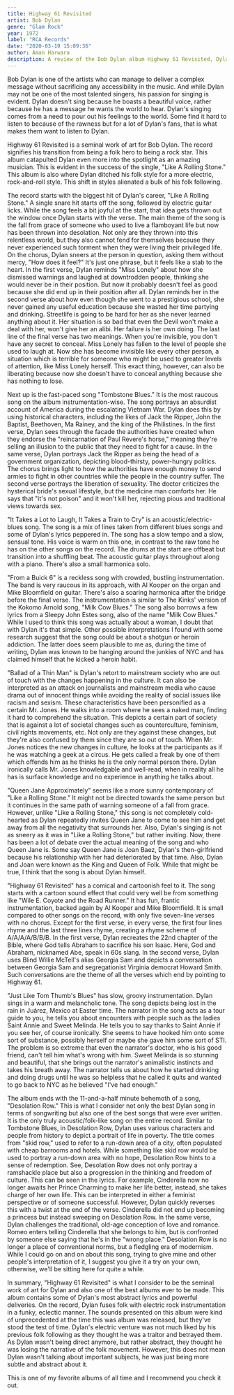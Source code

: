 ```yaml
---
title: Highway 61 Revisited
artist: Bob Dylan
genre: "Glam Rock"
year: 1972
label: "RCA Records"
date: "2020-03-19 15:09:36"
author: Aman Harwara
description: A review of the Bob Dylan album Highway 61 Revisited, Dylan's first fully electric album.
---
```


Bob Dylan is one of the artists who can manage to deliver a complex message without sacrificing any accessibility in the music. And while Dylan may not be one of the most talented singers, his passion for singing is evident. Dylan doesn't sing because he boasts a beautiful voice, rather because he has a message he wants the world to hear. Dylan's singing comes from a need to pour out his feelings to the world. Some find it hard to listen to because of the rawness but for a lot of Dylan's fans, that is what makes them want to listen to Dylan.

Highway 61 Revisited is a seminal work of art for Bob Dylan. The record signifies his transition from being a folk hero to being a rock star. This album catapulted Dylan even more into the spotlight as an amazing musician. This is evident in the success of the single, "Like A Rolling Stone." This album is also where Dylan ditched his folk style for a more electric, rock-and-roll style. This shift in styles alienated a bulk of his folk following.

The record starts with the biggest hit of Dylan's career, "Like A Rolling Stone." A single snare hit starts off the song, followed by electric guitar licks. While the song feels a bit joyful at the start, that idea gets thrown out the window once Dylan starts with the verse. The main theme of the song is the fall from grace of someone who used to live a flamboyant life but now has been thrown into desolation. Not only are they thrown into this relentless world, but they also cannot fend for themselves because they never experienced such torment when they were living their privileged life. On the chorus, Dylan sneers at the person in question, asking them without mercy, "How does it feel?" It's just one phrase, but it feels like a stab to the heart. In the first verse, Dylan reminds "Miss Lonely" about how she dismissed warnings and laughed at downtrodden people, thinking she would never be in their position. But now it probably doesn't feel as good because she did end up in their position after all. Dylan reminds her in the second verse about how even though she went to a prestigious school, she never gained any useful education because she wasted her time partying and drinking. Streetlife is going to be hard for her as she never learned anything about it. Her situation is so bad that even the Devil won't make a deal with her, won't give her an alibi. Her failure is her own doing. The last line of the final verse has two meanings. When you're invisible, you don't have any secret to conceal. Miss Lonely has fallen to the level of people she used to laugh at. Now she has become invisible like every other person, a situation which is terrible for someone who might be used to greater levels of attention, like Miss Lonely herself. This exact thing, however, can also be liberating because now she doesn't have to conceal anything because she has nothing to lose.

Next up is the fast-paced song "Tombstone Blues." It is the most raucous song on the album instrumentation-wise. The song portrays an absurdist account of America during the escalating Vietnam War. Dylan does this by using historical characters, including the likes of Jack the Ripper, John the Baptist, Beethoven, Ma Rainey, and the king of the Philistines. In the first verse, Dylan sees through the facade the authorities have created when they endorse the "reincarnation of Paul Revere's horse," meaning they're selling an illusion to the public that they need to fight for a cause. In the same verse, Dylan portrays Jack the Ripper as being the head of a government organization, depicting blood-thirsty, power-hungry politics. The chorus brings light to how the authorities have enough money to send armies to fight in other countries while the people in the country suffer. The second verse portrays the liberation of sexuality. The doctor criticizes the hysterical bride's sexual lifestyle, but the medicine man comforts her. He says that "it's not poison" and it won't kill her, rejecting pious and traditional views towards sex.

"It Takes a Lot to Laugh, It Takes a Train to Cry" is an acoustic/electric-blues song. The song is a mix of lines taken from different blues songs and some of Dylan's lyrics peppered in. The song has a slow tempo and a slow, sensual tone. His voice is warm on this one, in contrast to the raw tone he has on the other songs on the record. The drums at the start are offbeat but transition into a shuffling beat. The acoustic guitar plays throughout along with a piano. There's also a small harmonica solo.

"From a Buick 6" is a reckless song with crowded, bustling instrumentation. The band is very raucous in its approach, with Al Kooper on the organ and Mike Bloomfield on guitar. There's also a soaring harmonica after the bridge before the final verse. The instrumentation is similar to The Kinks' version of the Kokomo Arnold song, "Milk Cow Blues." The song also borrows a few lyrics from a Sleepy John Estes song, also of the name "Milk Cow Blues." While I used to think this song was actually about a woman, I doubt that with Dylan it's that simple. Other possible interpretations I found with some research suggest that the song could be about a shotgun or heroin addiction. The latter does seem plausible to me as, during the time of writing, Dylan was known to be hanging around the junkies of NYC and has claimed himself that he kicked a heroin habit.

"Ballad of a Thin Man" is Dylan's retort to mainstream society who are out of touch with the changes happening in the culture. It can also be interpreted as an attack on journalists and mainstream media who cause drama out of innocent things while avoiding the reality of social issues like racism and sexism. These characteristics have been personified as a certain Mr. Jones. He walks into a room where he sees a naked man, finding it hard to comprehend the situation. This depicts a certain part of society that is against a lot of societal changes such as counterculture, feminism, civil rights movements, etc. Not only are they against these changes, but they're also confused by them since they are so out of touch. When Mr. Jones notices the new changes in culture, he looks at the participants as if he was watching a geek at a circus. He gets called a freak by one of them which offends him as he thinks he is the only normal person there. Dylan ironically calls Mr. Jones knowledgable and well-read, when in reality all he has is surface knowledge and no experience in anything he talks about.

"Queen Jane Approximately" seems like a more sunny contemporary of "Like a Rolling Stone." It might not be directed towards the same person but it continues in the same path of warning someone of a fall from grace. However, unlike "Like a Rolling Stone," this song is not completely cold-hearted as Dylan repeatedly invites Queen Jane to come to see him and get away from all the negativity that surrounds her. Also, Dylan's singing is not as sneery as it was in "Like a Rolling Stone," but rather inviting. Now, there has been a lot of debate over the actual meaning of the song and who Queen Jane is. Some say Queen Jane is Joan Baez, Dylan's then-girlfriend because his relationship with her had deteriorated by that time. Also, Dylan and Joan were known as the King and Queen of Folk. While that might be true, I think that the song is about Dylan himself.

"Highway 61 Revisited" has a comical and cartoonish feel to it. The song starts with a cartoon sound effect that could very well be from something like "Wile E. Coyote and the Road Runner." It has fun, frantic instrumentation, backed again by Al Kooper and Mike Bloomfield. It is small compared to other songs on the record, with only five seven-line verses with no chorus. Except for the first verse, in every verse, the first four lines rhyme and the last three lines rhyme, creating a rhyme scheme of A/A/A/A/B/B/B. In the first verse, Dylan recreates the 22nd chapter of the Bible, where God tells Abraham to sacrifice his son Isaac. Here, God and Abraham, nicknamed Abe, speak in 60s slang. In the second verse, Dylan uses Blind Willie McTell's alias Georgia Sam and depicts a conversation between Georgia Sam and segregationist Virginia democrat Howard Smith. Such conversations are the theme of all the verses which end by pointing to Highway 61.

"Just Like Tom Thumb's Blues" has slow, groovy instrumentation. Dylan sings in a warm and melancholic tone. The song depicts being lost in the rain in Juárez, Mexico at Easter time. The narrator in the song acts as a tour guide to you, he tells you about encounters with people such as the ladies Saint Annie and Sweet Melinda. He tells you to say thanks to Saint Annie if you see her, of course ironically. She seems to have hooked him onto some sort of substance, possibly herself or maybe she gave him some sort of STI. The problem is so extreme that even the narrator's doctor, who is his good friend, can't tell him what's wrong with him. Sweet Melinda is so stunning and beautiful, that she brings out the narrator's animalistic instincts and takes his breath away. The narrator tells us about how he started drinking and doing drugs until he was so helpless that he called it quits and wanted to go back to NYC as he believed "I've had enough."

The album ends with the 11-and-a-half minute behemoth of a song, "Desolation Row." This is what I consider not only the best Dylan song in terms of songwriting but also one of the best songs that were ever written. It is the only truly acoustic/folk-like song on the entire record. Similar to Tombstone Blues, in Desolation Row, Dylan uses various characters and people from history to depict a portrait of life in poverty. The title comes from "skid row," used to refer to a run-down area of a city, often populated with cheap barrooms and hotels. While something like skid row would be used to portray a run-down area with no hope, Desolation Row hints to a sense of redemption. See, Desolation Row does not only portray a ramshackle place but also a progression in the thinking and freedom of culture. This can be seen in the lyrics. For example, Cinderella now no longer awaits her Prince Charming to make her life better, instead, she takes charge of her own life. This can be interpreted in either a feminist perspective or of someone successful. However, Dylan quickly reverses this with a twist at the end of the verse. Cinderella did not end up becoming a princess but instead sweeping on Desolation Row. In the same verse, Dylan challenges the traditional, old-age conception of love and romance. Romeo enters telling Cinderella that she belongs to him, but is confronted by someone else saying that he's in the "wrong place." Desolation Row is no longer a place of conventional norms, but a fledgling era of modernism. While I could go on and on about this song, trying to give mine and other people's interpretation of it, I suggest you give it a try on your own, otherwise, we'll be sitting here for quite a while.

In summary, "Highway 61 Revisited" is what I consider to be the seminal work of art for Dylan and also one of the best albums ever to be made. This album contains some of Dylan's most abstract lyrics and powerful deliveries. On the record, Dylan fuses folk with electric rock instrumentation in a funky, eclectic manner. The sounds presented on this album were kind of unprecedented at the time this was album was released, but they've stood the test of time. Dylan's electric venture was not much liked by his previous folk following as they thought he was a traitor and betrayed them. As Dylan wasn't being direct anymore, but rather abstract, they thought he was losing the narrative of the folk movement. However, this does not mean Dylan wasn't talking about important subjects, he was just being more subtle and abstract about it.

This is one of my favorite albums of all time and I recommend you check it out.

```

```
